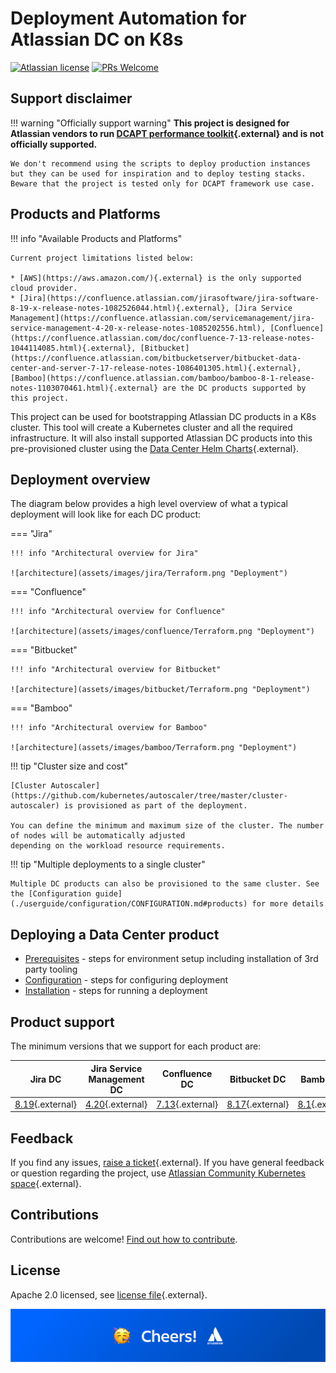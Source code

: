 # Deployment Automation for Atlassian DC on K8s

[![Atlassian license](https://img.shields.io/badge/license-Apache%202.0-blue.svg?style=flat-square)](https://github.com/atlassian-labs/data-center-terraform/blob/main/LICENSE) 
[![PRs Welcome](https://img.shields.io/badge/PRs-welcome-brightgreen.svg?style=flat-square)](https://github.com/atlassian-labs/data-center-terraform/blob/main/CONTRIBUTING.md)

## Support disclaimer

!!! warning "Officially support warning"
    **This project is designed for Atlassian vendors to run [DCAPT performance toolkit](https://developer.atlassian.com/platform/marketplace/dc-apps-performance-and-scale-testing/){.external} and is not officially supported.**

    We don't recommend using the scripts to deploy production instances but they can be used for inspiration and to deploy testing stacks.
    Beware that the project is tested only for DCAPT framework use case.


## Products and Platforms

!!! info "Available Products and Platforms"

    Current project limitations listed below:

    * [AWS](https://aws.amazon.com/){.external} is the only supported cloud provider.
    * [Jira](https://confluence.atlassian.com/jirasoftware/jira-software-8-19-x-release-notes-1082526044.html){.external}, [Jira Service Management](https://confluence.atlassian.com/servicemanagement/jira-service-management-4-20-x-release-notes-1085202556.html), [Confluence](https://confluence.atlassian.com/doc/confluence-7-13-release-notes-1044114085.html){.external}, [Bitbucket](https://confluence.atlassian.com/bitbucketserver/bitbucket-data-center-and-server-7-17-release-notes-1086401305.html){.external}, [Bamboo](https://confluence.atlassian.com/bamboo/bamboo-8-1-release-notes-1103070461.html){.external} are the DC products supported by this project.

This project can be used for bootstrapping Atlassian DC products in a K8s cluster. This tool will create a Kubernetes cluster and all the required infrastructure. It will also install supported Atlassian DC products into this pre-provisioned cluster using the [Data Center Helm Charts](https://atlassian.github.io/data-center-helm-charts/#additional-content){.external}.

## Deployment overview

The diagram below provides a high level overview of what a typical deployment will look like for each DC product:

=== "Jira"

    !!! info "Architectural overview for Jira"

    ![architecture](assets/images/jira/Terraform.png "Deployment")

=== "Confluence"

    !!! info "Architectural overview for Confluence"

    ![architecture](assets/images/confluence/Terraform.png "Deployment")

=== "Bitbucket"

    !!! info "Architectural overview for Bitbucket"

    ![architecture](assets/images/bitbucket/Terraform.png "Deployment")

=== "Bamboo"

    !!! info "Architectural overview for Bamboo"

    ![architecture](assets/images/bamboo/Terraform.png "Deployment")

!!! tip "Cluster size and cost"

    [Cluster Autoscaler](https://github.com/kubernetes/autoscaler/tree/master/cluster-autoscaler) is provisioned as part of the deployment.

    You can define the minimum and maximum size of the cluster. The number of nodes will be automatically adjusted 
    depending on the workload resource requirements.

!!! tip "Multiple deployments to a single cluster"

    Multiple DC products can also be provisioned to the same cluster. See the [Configuration guide](./userguide/configuration/CONFIGURATION.md#products) for more details

## Deploying a Data Center product

* [Prerequisites](userguide/PREREQUISITES.md) - steps for environment setup including installation of 3rd party tooling
* [Configuration](userguide/configuration/CONFIGURATION.md) - steps for configuring deployment
* [Installation](userguide/INSTALLATION.md) - steps for running a deployment

## Product support

The minimum versions that we support for each product are:

| Jira DC                                                                                                             | Jira Service Management DC                                                                                                         | Confluence DC                                                                                         | Bitbucket DC                                                                                                                            | Bamboo DC                                                                                          |
|---------------------------------------------------------------------------------------------------------------------|------------------------------------------------------------------------------------------------------------------------------------|-------------------------------------------------------------------------------------------------------|-----------------------------------------------------------------------------------------------------------------------------------------|----------------------------------------------------------------------------------------------------|
| [8.19](https://confluence.atlassian.com/jirasoftware/jira-software-8-19-x-release-notes-1082526044.html){.external} | [4.20](https://confluence.atlassian.com/servicemanagement/jira-service-management-4-20-x-release-notes-1085202556.html){.external} | [7.13](https://confluence.atlassian.com/doc/confluence-7-13-release-notes-1044114085.html){.external} | [8.17](https://confluence.atlassian.com/bitbucketserver/bitbucket-data-center-and-server-7-17-release-notes-1086401305.html){.external} | [8.1](https://confluence.atlassian.com/bamboo/bamboo-8-1-release-notes-1103070461.html){.external} |  

## Feedback

If you find any issues, [raise a ticket](https://github.com/atlassian-labs/data-center-terraform/issues){.external}. If you have general feedback or question regarding the project, use [Atlassian Community Kubernetes space](https://community.atlassian.com/t5/Atlassian-Data-Center-on/gh-p/DC_Kubernetes){.external}.

## Contributions

Contributions are welcome! [Find out how to contribute](https://github.com/atlassian-labs/data-center-terraform/blob/main/CONTRIBUTING.md). 

## License

Apache 2.0 licensed, see [license file](https://github.com/atlassian-labs/data-center-terraform/blob/main/LICENSE){.external}.


[![With ❤️ from Atlassian](https://raw.githubusercontent.com/atlassian-internal/oss-assets/master/banner-cheers-light.png)](https://www.atlassian.com)
